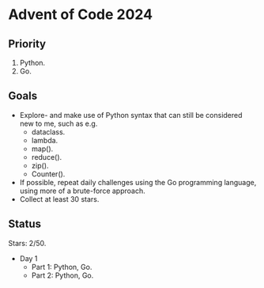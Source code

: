# Advent of Code 2024

## Priority

1) Python.
2) Go.

## Goals

- Explore- and make use of Python syntax that can still be considered new to me, such as e.g.
  - dataclass.
  - lambda.
  - map().
  - reduce().
  - zip().
  - Counter().
- If possible, repeat daily challenges using the Go programming language, using more of a brute-force approach.
- Collect at least 30 stars.

## Status

Stars: 2/50.

- Day 1
  - Part 1: Python, Go.
  - Part 2: Python, Go.
